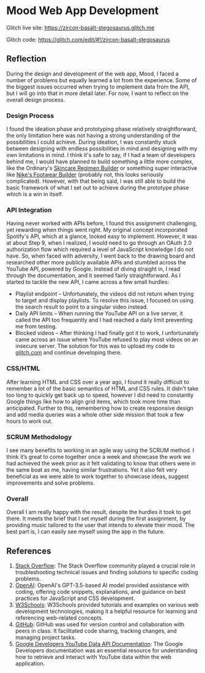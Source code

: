 # Mood Web App Development

Glitch live site: https://zircon-basalt-stegosaurus.glitch.me

Glitch code: https://glitch.com/edit/#!/zircon-basalt-stegosaurus

## Reflection
During the design and development of the web app, Mood, I faced a number of problems but equally learned a lot from the experience. Some of the biggest issues occurred when trying to implement data from the API, but I will go into that in more detail later. For now, I want to reflect on the overall design process.

### Design Process
I found the ideation phase and prototyping phase relatively straightforward, the only limitation here was not having a strong understanding of the possibilities I could achieve. During ideation, I was constantly stuck between designing with endless possibilities in mind and designing with my own limitations in mind. I think it's safe to say, if I had a team of developers behind me, I would have planned to build something a little more complex, like the Ordinary's [Skincare Regimen Builder](https://theordinary.com/en-au/skincare-guides/regimen-guide.html) or something super interactive like [Nike's Footwear Builder](https://www.nike.com/au/react) (probably not, this looks seriously complicated). However, with that being said, I was still able to build the basic framework of what I set out to achieve during the prototype phase which is a win in itself.
### API Integration
Having never worked with APIs before, I found this assignment challenging, yet rewarding when things went right. My original concept incorporated Spotify's API, which at a glance, looked easy to implement. However, it was at about Step 9, when I realized, I would need to go through an OAuth 2.0 authorization flow which required a level of JavaScript knowledge I do not have. So, when faced with adversity, I went back to the drawing board and researched other more publicly available APIs and stumbled across the YouTube API, powered by Google. Instead of diving straight in, I read through the documentation, and it seemed fairly straightforward. As I started to tackle the new API, I came across a few small hurdles:
- Playlist endpoint – Unfortunately, the videos did not return when trying to target and display playlists. To resolve this issue, I focused on using the search result to point to a singular video instead.
- Daily API limits – When running the YouTube API on a live server, it called the API too frequently and I had reached a daily limit preventing me from testing.
- Blocked videos – After thinking I had finally got it to work, I unfortunately came across an issue where YouTube refused to play most videos on an insecure server. The solution for this was to upload my code to [glitch.com](https://glitch.com/) and continue developing there.

### CSS/HTML
After learning HTML and CSS over a year ago, I found it really difficult to remember a lot of the basic semantics of HTML and CSS rules. It didn't take too long to quickly get back up to speed, however I did need to constantly Google things like how to align grid items, which took more time than anticipated. Further to this, remembering how to create responsive design and add media queries was a whole other side mission that took a few hours to work out.

### SCRUM Methodology 
I see many benefits to working in an agile way using the SCRUM method. I think it’s great to come together once a week and showcase the work we had achieved the week prior as it felt validating to know that others were in the same boat as me, having similar frustrations. Yet it also felt very beneficial as we were able to work together to showcase ideas, suggest improvements and solve problems. 

### Overall
Overall I am really happy with the result, despite the hurdles it took to get there. It meets the brief that I set myself during the first assignment, by providing music tailored to the user that intends to elevate their mood. The best part is, I can easily see myself using the app in the future.

## References
1. [Stack Overflow](https://stackoverflow.com/): The Stack Overflow community played a crucial role in troubleshooting technical issues and finding solutions to specific coding problems.
2. [OpenAI](https://openai.com/): OpenAI's GPT-3.5-based AI model provided assistance with coding, offering code snippets, explanations, and guidance on best practices for JavaScript and CSS development.
3. [W3Schools](https://www.w3schools.com/): W3Schools provided tutorials and examples on various web development technologies, making it a helpful resource for learning and referencing web-related concepts.
4. [GitHub](https://github.com/): GitHub was used for version control and collaboration with peers in class. It facilitated code sharing, tracking changes, and managing project tasks.
5. [Google Developers YouTube Data API Documentation](https://developers.google.com/youtube/v3/docs): The Google Developers documentation was an essential resource for understanding how to retrieve and interact with YouTube data within the web application.
